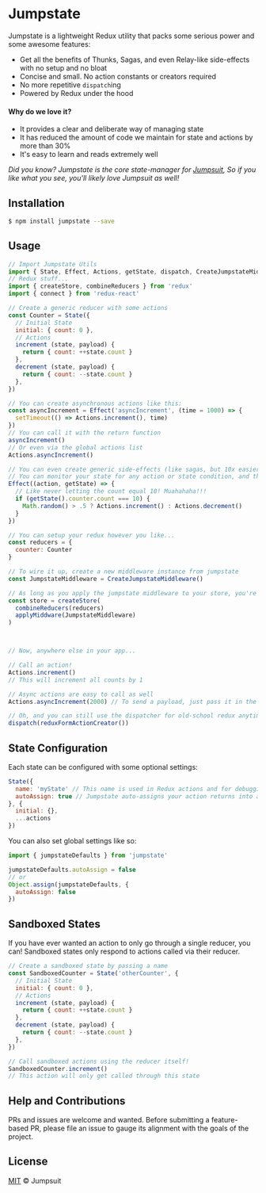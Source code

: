 # Jumpstate

Jumpstate is a lightweight Redux utility that packs some serious power and some awesome features:

- Get all the benefits of Thunks, Sagas, and even Relay-like side-effects with no setup and no bloat
- Concise and small. No action constants or creators required
- No more repetitive `dispatch`ing
- Powered by Redux under the hood

#### Why do we love it?
- It provides a clear and deliberate way of managing state
- It has reduced the amount of code we maintain for state and actions by more than 30%
- It's easy to learn and reads extremely well

*Did you know? Jumpstate is the core state-manager for [Jumpsuit](https://github.com/jumpsuit/jumpsuit), So if you like what you see, you'll likely love Jumpsuit as well!*

## Installation

```bash
$ npm install jumpstate --save
```

## Usage

```javascript
// Import Jumpstate Utils
import { State, Effect, Actions, getState, dispatch, CreateJumpstateMiddleware } from 'jumpstate'
// Redux stuff...
import { createStore, combineReducers } from 'redux'
import { connect } from 'redux-react'

// Create a generic reducer with some actions
const Counter = State({
  // Initial State
  initial: { count: 0 },
  // Actions
  increment (state, payload) {
    return { count: ++state.count }
  },
  decrement (state, payload) {
    return { count: --state.count }
  },
})

// You can create asynchronous actions like this:
const asyncIncrement = Effect('asyncIncrement', (time = 1000) => {
  setTimeout(() => Actions.increment(), time)
})
// You can call it with the return function
asyncIncrement()
// Or even via the global actions list
Actions.asyncIncrement()

// You can even create generic side-effects (like sagas, but 10x easier)
// You can monitor your state for any action or state condition, and then respond however you want.
Effect((action, getState) => {
  // Like never letting the count equal 10! Muahahaha!!!
  if (getState().counter.count === 10) {
    Math.random() > .5 ? Actions.increment() : Actions.decrement()
  }
})

// You can setup your redux however you like...
const reducers = {
  counter: Counter
}

// To wire it up, create a new middleware instance from jumpstate
const JumpstateMiddleware = CreateJumpstateMiddleware()

// As long as you apply the jumpstate middleware to your store, you're good to go!
const store = createStore(
  combineReducers(reducers)
  applyMiddware(JumpstateMiddleware)
)



// Now, anywhere else in your app...

// Call an action!
Actions.increment()
// This will increment all counts by 1

// Async actions are easy to call as well
Actions.asyncIncrement(2000) // To send a payload, just pass it in the function

// Oh, and you can still use the dispatcher for old-school redux anytime you want
dispatch(reduxFormActionCreator())
```

## State Configuration

Each state can be configured with some optional settings:
```javascript
State({
  name: 'myState' // This name is used in Redux actions and for debugging. Defaults to a random unique short_id if not specified
  autoAssign: true // Jumpstate auto-assigns your action returns into a new state instance to maintain state immutability. eg. `Object.assign({}, state, newState)`  If you would like to manage your own immutability, set this to false.
}, {
  initial: {},
  ...actions
})
```

You can also set global settings like so:
```javascript
import { jumpstateDefaults } from 'jumpstate'

jumpstateDefaults.autoAssign = false
// or
Object.assign(jumpstateDefaults, {
  autoAssign: false
})
```

## Sandboxed States

If you have ever wanted an action to only go through a single reducer, you can!
Sandboxed states only respond to actions called via their reducer.

```javascript
// Create a sandboxed state by passing a name
const SandboxedCounter = State('otherCounter', {
  // Initial State
  initial: { count: 0 },
  // Actions
  increment (state, payload) {
    return { count: ++state.count }
  },
  decrement (state, payload) {
    return { count: --state.count }
  },
})

// Call sandboxed actions using the reducer itself!
SandboxedCounter.increment()
// This action will only get called through this state
```

## Help and Contributions
PRs and issues are welcome and wanted. Before submitting a feature-based PR, please file an issue to gauge its alignment with the goals of the project.

## License

[MIT](LICENSE) © Jumpsuit
